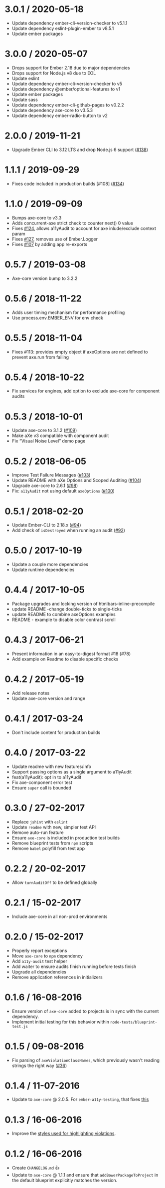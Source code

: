 
# 3.0.1 / 2020-05-18

  * Update dependency ember-cli-version-checker to v5.1.1
  * Update dependency eslint-plugin-ember to v8.5.1
  * Update ember packages

# 3.0.0 / 2020-05-07

  * Drops support for Ember 2.18 due to major dependencies
  * Drops support for Node.js v8 due to EOL
  * Update eslint
  * Update dependency ember-cli-version-checker to v5
  * Update dependency @ember/optional-features to v1
  * Update ember packages
  * Update sass
  * Update dependency ember-cli-github-pages to v0.2.2
  * Update dependency axe-core to v3.5.3
  * Update dependency ember-radio-button to v2

# 2.0.0 / 2019-11-21

  * Upgrade Ember CLI to 3.12 LTS and drop Node.js 6 support ([#138](https://github.com/ember-a11y/ember-a11y-testing/pull/138))

# 1.1.1 / 2019-09-29

  * Fixes code included in production builds [#108] ([#134](https://github.com/ember-a11y/ember-a11y-testing/pull/134))

# 1.1.0 / 2019-09-09

  * Bumps axe-core to v3.3
  * Adds concurrent-axe strict check to counter next() 0 value
  * Fixes [#124](https://github.com/ember-a11y/ember-a11y-testing/issues/124), allows a11yAudit to account for axe inlude/exclude context param
  * Fixes [#127](https://github.com/ember-a11y/ember-a11y-testing/issues/127), removes use of Ember.Logger
  * Fixes [#107](https://github.com/ember-a11y/ember-a11y-testing/issues/107) by adding app re-exports

# 0.5.7 / 2019-03-08

  * Axe-core version bump to 3.2.2

# 0.5.6 / 2018-11-22

  * Adds user timing mechanism for performance profiling
  * Use process.env.EMBER_ENV for env check

# 0.5.5 / 2018-11-04

  * Fixes #113: provides empty object if axeOptions are not defined to prevent axe.run from failing

# 0.5.4 / 2018-10-22

  * Fix services for engines, add option to exclude axe-core for component audits

# 0.5.3 / 2018-10-01

  * Update axe-core to 3.1.2 ([#109](https://github.com/ember-a11y/ember-a11y-testing/pull/109))
  * Make aXe v3 compatible with component audit
  * Fix “Visual Noise Level” demo page

# 0.5.2 / 2018-06-05

  * Improve Test Failure Messages ([#103](https://github.com/ember-a11y/ember-a11y-testing/pull/103))
  * Update README with aXe Options and Scoped Auditing ([#104]((https://github.com/ember-a11y/ember-a11y-testing/pull/104)))
  * Upgrade axe-core to 2.6.1 ([#98]((https://github.com/ember-a11y/ember-a11y-testing/pull/98)))
  * Fix: `a11yAudit` not using default `axeOptions` ([#100]((https://github.com/ember-a11y/ember-a11y-testing/pull/100)))

# 0.5.1 / 2018-02-20

  * Update Ember-CLI to 2.18.x ([#94]((https://github.com/ember-a11y/ember-a11y-testing/pull/94)))
  * Add check of `isDestroyed` when running an audit ([#92]((https://github.com/ember-a11y/ember-a11y-testing/pull/92)))

# 0.5.0 / 2017-10-19

  * Update a couple more dependencies
  * Update runtime dependencies

# 0.4.4 / 2017-10-05

  - Package upgrades and locking version of htmlbars-inline-precompile
  - update README -change double-ticks to single-ticks
  - update README to combine axeOptions examples
  - README - example to disable color contrast scroll

# 0.4.3 / 2017-06-21

- Present information in an easy-to-digest format #18 (#78)
- Add example on Readme to disable specific checks

# 0.4.2 / 2017-05-19

- Add release notes
- Update axe-core version and range

# 0.4.1 / 2017-03-24

- Don't include content for production builds

# 0.4.0 / 2017-03-22

- Update readme with new features/info
- Support passing options as a single argument to a11yAudit
- feat(a11yAudit): opt in to a11yAudit
- Fix axe-component error test
- Ensure `super` call is bounded

# 0.3.0 / 27-02-2017

- Replace `jshint` with `eslint`
- Update `readme` with new, simpler test API
- Remove auto-run feature
- Ensure `axe-core` is included in production test builds
- Remove blueprint tests from `npm` scripts
- Remove `babel` polyfill from test app

# 0.2.2 / 20-02-2017

- Allow `turnAuditOff` to be defined globally

# 0.2.1 / 15-02-2017

- Include axe-core in all non-prod environments

# 0.2.0 / 15-02-2017

- Properly report exceptions
- Move `axe-core` to `npm` dependency
- Add `a11y-audit` test helper
- Add waiter to ensure audits finish running before tests finish
- Upgrade all dependencies
- Remove application references in initializers

# 0.1.6 / 16-08-2016

- Ensure version of `axe-core` added to projects is in sync with the current dependency.
- Implement initial testing for this behavior within `node-tests/blueprint-test.js`

# 0.1.5 / 09-08-2016

- Fix parsing of `axeViolationClassNames`, which previously wasn't reading strings the right way ([#36](https://github.com/ember-a11y/ember-a11y-testing/pull/36))

# 0.1.4 / 11-07-2016

- Update to `axe-core` @ 2.0.5. For `ember-a11y-testing`, that fixes [this](https://github.com/ember-a11y/ember-a11y-testing/issues/29)

# 0.1.3 / 16-06-2016

- Improve the [styles used for highlighting violations](https://github.com/ember-a11y/ember-a11y-testing/pull/28).

# 0.1.2 / 16-06-2016

- Create `CHANGELOG.md` 👍
- Update to `axe-core` @ 1.1.1 and ensure that `addBowerPackageToProject` in the default blueprint explicitly matches the version.
